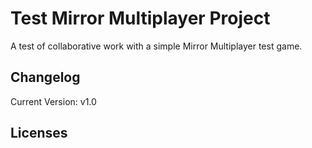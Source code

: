 # Test Mirror Multiplayer Project
A test of collaborative work with a simple Mirror Multiplayer test game.


## Changelog
Current Version: v1.0

## Licenses
